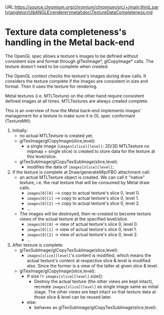 URL:https://source.chromium.org/chromium/chromium/src/+/main:third_party\angle\src\libANGLE\renderer\metal\doc\TextureDataCompleteness.md
# Texture data completeness's handling in the Metal back-end

The OpenGL spec allows a texture's images to be defined without consistent size and format through
glTexImage*, glCopyImage* calls. The texture doesn't need to be complete when created.

The OpenGL context checks the texture's images during draw calls. It considers the texture complete
if the images are consistent in size and format. Then it uses the texture for rendering.

Metal textures (i.e. MTLTexture) on the other hand require consistent defined images at all times.
MTLTextures are always created complete.

This is an overview of how the Metal back-end implements images' management for a texture to make
sure it is GL spec conformant (TextureMtl):
1. Initially:
    * no actual MTLTexture is created yet.
    * glTexImage/glCopyImage(slice,level):
      * a single image (`images[slice][level]`: 2D/3D MTLTexture no mipmap + single slice) is
        created to store data for the texture at this level/slice.
    * glTexSubImage/glCopyTexSubImage(slice,level):
      * modifies the data of `images[slice][level]`;
2. If the texture is complete at Draw/generateMip/FBO attachment call:
    * an actual MTLTexture object is created. We can call it "native" texture, i.e. the real texture
      that will be consumed by Metal draw calls.
      - `images[0][0]` --> copy to actual texture's slice 0, level 0.
      - `images[0][1]` --> copy to actual texture's slice 0, level 1.
      - `images[0][2]` --> copy to actual texture's slice 0, level 2.
      - ...
    * The images will be destroyed, then re-created to become texture views of the actual texture at
      the specified level/slice.
      - `images[0][0]` -> view of actual texture's slice 0, level 0.
      - `images[0][1]` -> view of actual texture's slice 0, level 1.
      - `images[0][2]` -> view of actual texture's slice 0, level 2.
      - ...
3. After texture is complete:
    * glTexSubImage/glCopyTexSubImage(slice,level):
      * `images[slice][level]`'s content is modified, which means the actual texture's content at
        respective slice & level is modified also. Since the former is a view of the latter at given
        slice & level.
    * glTexImage/glCopyImage(slice,level):
      * If size != `images[slice][level]`.size():
        - Destroy the actual texture (the other views are kept intact), recreate
          `images[slice][level]` as single image same as initial stage. The other views are kept
          intact so that texture data at those slice & level can be reused later.
      * else:
        - behaves as glTexSubImage/glCopyTexSubImage(slice,level).
